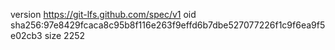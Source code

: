 version https://git-lfs.github.com/spec/v1
oid sha256:97e8429fcaca8c95b8f116e263f9effd6b7dbe527077226f1c9f6ea9f5e02cb3
size 2252
